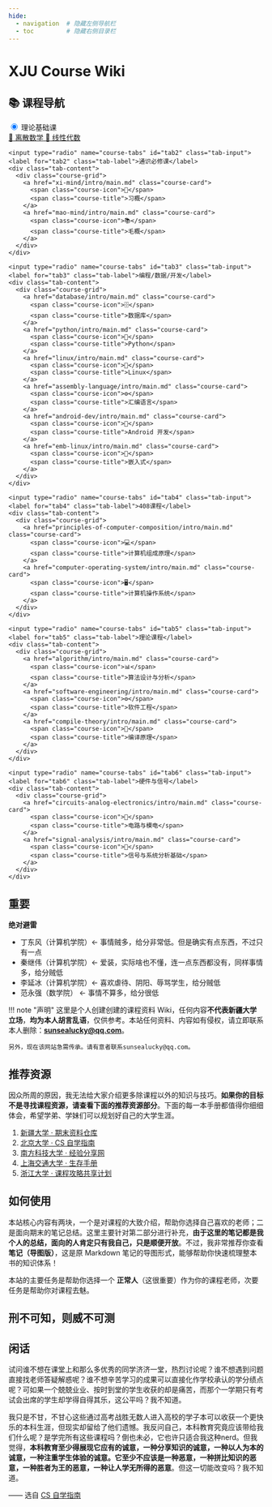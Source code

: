 ```yaml
---
hide:
  - navigation  # 隐藏左侧导航栏
  - toc         # 隐藏右侧目录栏
---
```


# XJU Course Wiki

<div class="grid" markdown>

<div markdown>

## 📚 课程导航

<div class="course-tabs">
  <div class="tab-container">
    <input type="radio" name="course-tabs" id="tab1" class="tab-input" checked>
    <label for="tab1" class="tab-label">理论基础课</label>
    <div class="tab-content">
      <div class="course-grid">
        <a href="discrete-math/intro/main.md" class="course-card">
          <span class="course-icon">📐</span>
          <span class="course-title">离散数学</span>
        </a>
        <a href="linear-algebra/intro/main.md" class="course-card">
          <span class="course-icon">📏</span>
          <span class="course-title">线性代数</span>
        </a>
      </div>
    </div>

    <input type="radio" name="course-tabs" id="tab2" class="tab-input">
    <label for="tab2" class="tab-label">通识必修课</label>
    <div class="tab-content">
      <div class="course-grid">
        <a href="xi-mind/intro/main.md" class="course-card">
          <span class="course-icon">📖</span>
          <span class="course-title">习概</span>
        </a>
        <a href="mao-mind/intro/main.md" class="course-card">
          <span class="course-icon">📚</span>
          <span class="course-title">毛概</span>
        </a>
      </div>
    </div>

    <input type="radio" name="course-tabs" id="tab3" class="tab-input">
    <label for="tab3" class="tab-label">编程/数据/开发</label>
    <div class="tab-content">
      <div class="course-grid">
        <a href="database/intro/main.md" class="course-card">
          <span class="course-icon">🗄️</span>
          <span class="course-title">数据库</span>
        </a>
        <a href="python/intro/main.md" class="course-card">
          <span class="course-icon">🐍</span>
          <span class="course-title">Python</span>
        </a>
        <a href="linux/intro/main.md" class="course-card">
          <span class="course-icon">🐧</span>
          <span class="course-title">Linux</span>
        </a>
        <a href="assembly-language/intro/main.md" class="course-card">
          <span class="course-icon">⚙️</span>
          <span class="course-title">汇编语言</span>
        </a>
        <a href="android-dev/intro/main.md" class="course-card">
          <span class="course-icon">📱</span>
          <span class="course-title">Android 开发</span>
        </a>
        <a href="emb-linux/intro/main.md" class="course-card">
          <span class="course-icon">🔧</span>
          <span class="course-title">嵌入式</span>
        </a>
      </div>
    </div>

    <input type="radio" name="course-tabs" id="tab4" class="tab-input">
    <label for="tab4" class="tab-label">408课程</label>
    <div class="tab-content">
      <div class="course-grid">
        <a href="principles-of-computer-composition/intro/main.md" class="course-card">
          <span class="course-icon">💻</span>
          <span class="course-title">计算机组成原理</span>
        </a>
        <a href="computer-operating-system/intro/main.md" class="course-card">
          <span class="course-icon">🖥️</span>
          <span class="course-title">计算机操作系统</span>
        </a>
      </div>
    </div>

    <input type="radio" name="course-tabs" id="tab5" class="tab-input">
    <label for="tab5" class="tab-label">理论课程</label>
    <div class="tab-content">
      <div class="course-grid">
        <a href="algorithm/intro/main.md" class="course-card">
          <span class="course-icon">📊</span>
          <span class="course-title">算法设计与分析</span>
        </a>
        <a href="software-engineering/intro/main.md" class="course-card">
          <span class="course-icon">⚙️</span>
          <span class="course-title">软件工程</span>
        </a>
        <a href="compile-theory/intro/main.md" class="course-card">
          <span class="course-icon">🔄</span>
          <span class="course-title">编译原理</span>
        </a>
      </div>
    </div>

    <input type="radio" name="course-tabs" id="tab6" class="tab-input">
    <label for="tab6" class="tab-label">硬件与信号</label>
    <div class="tab-content">
      <div class="course-grid">
        <a href="circuits-analog-electronics/intro/main.md" class="course-card">
          <span class="course-icon">🔌</span>
          <span class="course-title">电路与模电</span>
        </a>
        <a href="signal-analysis/intro/main.md" class="course-card">
          <span class="course-icon">📡</span>
          <span class="course-title">信号与系统分析基础</span>
        </a>
      </div>
    </div>
  </div>
</div>

</div>

<div markdown>

## 重要

**绝对避雷**

- 丁东风（计算机学院）<- 事情贼多，给分非常低。但是确实有点东西，不过只有一点
- 秦继伟（计算机学院）<- 爱装，实际啥也不懂，连一点东西都没有，同样事情多，给分贼低
- 李延冰（计算机学院）<- 喜欢虐待、阴阳、辱骂学生，给分贼低
- 范永强（数学院） <- 事情不算多，给分很低

!!! note "声明"
    这里是个人创建创建的课程资料 Wiki，任何内容**不代表新疆大学立场**，**均为本人胡言乱语**，仅供参考。本站任何资料、内容如有侵权，请立即联系本人删除：**sunsealucky@qq.com**。

    另外，现在该网站急需传承。请有意者联系sunsealucky@qq.com。

## 推荐资源

因众所周的原因，我无法给大家介绍更多除课程以外的知识与技巧。**如果你的目标不是寻找课程资源，请查看下面的推荐资源部分**。下面的每一本手册都值得你细细体会，希望学弟、学妹们可以规划好自己的大学生涯。

1. [新疆大学 · 期末资料仓库](https://github.com/Indolent-Kawhi/XJU-Computing-Heart)
2. [北京大学 · CS 自学指南](https://csdiy.wiki/)
3. [南方科技大学 · 经验分享网](https://sustech-application.com/)
4. [上海交通大学 · 生存手册](https://survivesjtu.gitbook.io/survivesjtumanual)
5. [浙江大学 · 课程攻略共享计划](https://qsctech.github.io/zju-icicles/)

## 如何使用

本站核心内容有两块，一个是对课程的大致介绍，帮助你选择自己喜欢的老师；二是面向期末的笔记总结。这里主要针对第二部分进行补充，**由于这里的笔记都是我个人的总结，面向的人肯定只有我自己，只是顺便开放**。不过，我非常推荐你查看**笔记（导图版）**，这是原 Markdown 笔记的导图形式，能够帮助你快速梳理整本书的知识体系！

本站的主要任务是帮助你选择一个 **正常人**（这很重要）作为你的课程老师，次要任务是帮助你对课程去魅。

## 刑不可知，则威不可测

## 闲话

试问谁不想在课堂上和那么多优秀的同学济济一堂，热烈讨论呢？谁不想遇到问题直接找老师答疑解惑呢？谁不想辛苦学习的成果可以直接化作学校承认的学分绩点呢？可如果一个兢兢业业、按时到堂的学生收获的却是痛苦，而那个一学期只有考试会出席的学生却学得自得其乐，这公平吗？我不知道。

我只是不甘，不甘心这些通过高考战胜无数人进入高校的学子本可以收获一个更快乐的本科生涯，但现实却留给了他们遗憾。我反问自己，本科教育究竟应该带给我们什么呢？是学完所有这些课程吗？倒也未必，它也许只适合我这种nerd。但我觉得，**本科教育至少得展现它应有的诚意，一种分享知识的诚意，一种以人为本的诚意，一种注重学生体验的诚意。它至少不应该是一种恶意，一种拼比知识的恶意，一种胜者为王的恶意，一种让人学无所得的恶意**。但这一切能改变吗？我不知道。

—— 选自 [CS 自学指南](https://csdiy.wiki/%E5%90%8E%E8%AE%B0/)

<script src="https://giscus.app/client.js"
        data-repo="SunSeaLucky/xju-course-wiki"
        data-repo-id="R_kgDONf4gSg"
        data-category="Announcements"
        data-category-id="DIC_kwDONf4gSs4ClXwK"
        data-mapping="pathname"
        data-strict="0"
        data-reactions-enabled="1"
        data-emit-metadata="0"
        data-input-position="bottom"
        data-theme="light"
        data-lang="zh-CN"
        crossorigin="anonymous"
        async>
</script>

</div>

</div>
